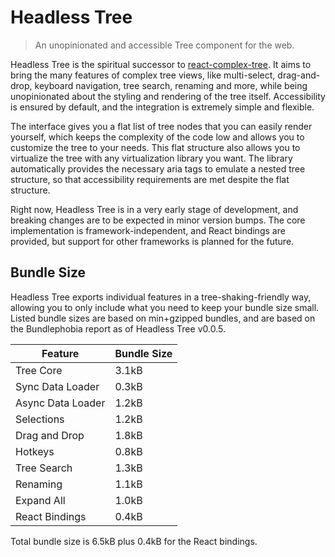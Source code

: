 # Headless Tree

> An unopinionated and accessible Tree component for the web.

Headless Tree is the spiritual successor to 
[react-complex-tree](https://github.com/lukasbach/react-complex-tree).
It aims to bring the many features of complex tree views, like multi-select,
drag-and-drop, keyboard navigation, tree search, renaming and more, while
being unopinionated about the styling and rendering of the tree itself.
Accessibility is ensured by default, and the integration is extremely
simple and flexible. 

The interface gives you a flat list of tree nodes
that you can easily render yourself, which keeps the complexity of the
code low and allows you to customize the tree to your needs. This flat
structure also allows you to virtualize the tree with any virtualization
library you want. The library automatically provides the necessary
aria tags to emulate a nested tree structure, so that accessibility
requirements are met despite the flat structure.

Right now, Headless Tree is in a very early stage of development, and
breaking changes are to be expected in minor version bumps. The core
implementation is framework-independent, and React bindings are provided,
but support for other frameworks is planned for the future.

## Bundle Size

Headless Tree exports individual features in a tree-shaking-friendly
way, allowing you to only include what you need to keep your bundle size
small. Listed bundle sizes are based on min+gzipped bundles, and are
based on the Bundlephobia report as of Headless Tree v0.0.5.

| Feature           | Bundle Size |
| ----------------- | ----------- |
| Tree Core         | 3.1kB       |
| Sync Data Loader  | 0.3kB       |
| Async Data Loader | 1.2kB       |
| Selections        | 1.2kB       |
| Drag and Drop     | 1.8kB       |
| Hotkeys           | 0.8kB       |
| Tree Search       | 1.3kB       |
| Renaming          | 1.1kB       |
| Expand All        | 1.0kB       |
| React Bindings    | 0.4kB       |

Total bundle size is 6.5kB plus 0.4kB for the React bindings.
